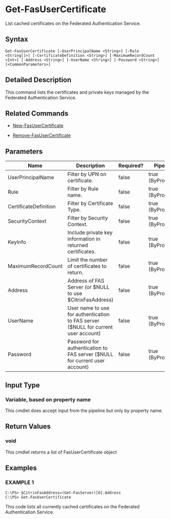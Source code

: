 # Get-FasUserCertificate

List cached certificates on the Federated Authentication Service.

## Syntax

`Get-FasUserCertificate [-UserPrincipalName <String>] [-Rule <String[]>] [-CertificateDefinition <String>] [-MaximumRecordCount <Int>] [-Address <String>] [-UserName <String>] [-Password <String>] [<CommonParameters>]`

## Detailed Description

This command lists the certificates and private keys managed by the Federated Authentication Service.

## Related Commands

-  [New-FasUserCertificate](New-FasUserCertificate.md)

-  [Remove-FasUserCertificate](Remove-FasUserCertificate.md)

## Parameters

| Name                  | Description                                                                         | Required? | Pipeline Input        | Default Value      |
|-----------------------|-------------------------------------------------------------------------------------|-----------|-----------------------|--------------------|
| UserPrincipalName     | Filter by UPN on certificate.                                                       | false     | true (ByPropertyName) | \$NULL             |
| Rule                  | Filter by Rule name.                                                                | false     | true (ByPropertyName) | (default)          |
| CertificateDefinition | Filter by Certificate Type.                                                         | false     | true (ByPropertyName) | (default)          |
| SecurityContext       | Filter by Security Context.                                                         | false     | true (ByPropertyName) | (default)          |
| KeyInfo               | Include private key information in returned certificates.                           | false     | true (ByPropertyName) | (default)          |
| MaximumRecordCount    | Limit the number of certificates to return.                                         | false     | true (ByPropertyName) | 250                |
| Address               | Address of FAS Server (or \$NULL to use \$CitrixFasAddress)                         | false     | true (ByPropertyName) | \$CitrixFasAddress |
| UserName              | User name to use for authentication to FAS server (\$NULL for current user account) | false     | true (ByPropertyName) | \$NULL             |
| Password              | Password for authentication to FAS server (\$NULL for current user account)         | false     | true (ByPropertyName) | \$NULL             |

## Input Type

### Variable, based on property name

This cmdlet does accept input from the pipeline but only by property name.

## Return Values

### void

This cmdlet returns a list of FasUserCertificate object

## Examples

### EXAMPLE 1

    C:\PS> $CitrixFasAddress=(Get-FasServer)[0].Address
    C:\PS> Get-FasUserCertificate

This code lists all currently cached certificates on the Federated Authentication Service.
